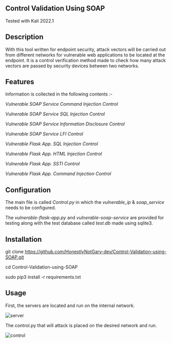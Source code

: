 
## Control Validation Using SOAP

Tested with Kali 2022.1

## Description

With this tool written for endpoint security, attack vectors will be carried out from different networks for vulnerable web applications to be located at the endpoint. It is a control verification method made to check how many attack vectors are passed by security devices between two networks.

## Features

Information is collected in the following contents :-

_Vulnerable SOAP Service Command Injection Control_

_Vulnerable SOAP Service SQL Injection Control_

_Vulnerable SOAP Service Information Disclosure Control_

_Vulnerable SOAP Service LFI Control_

_Vulnerable Flask App. SQL Injection Control_

_Vulnerable Flask App. HTML Injection Control_

_Vulnerable Flask App. SSTI Control_

_Vulnerable Flask App. Command Injection Control_

## Configuration

The main file is called _Control.py_ in which the _vulnerable_ip_ & _soap_service_ needs to be configured.

The _vulnerable-flask-app.py_ and _vulnerable-soap-service_ are provided for testing along with the test database called _test.db_ made using sqlite3.


## Installation

git clone https://github.com/HonestlyNotGarv-dev/Control-Validation-using-SOAP.git

cd Control-Validation-using-SOAP

sudo pip3 install -r requirements.txt


## Usage

First, the servers are located and run on the internal network.

![server](https://github.com/HonestlyNotGarv-dev/Control-Validation-using-SOAP/assets/131512571/7aba7f61-4ce0-4de4-996a-f3a354f58148)


The control.py that will attack is placed on the desired network and run.

![control](https://github.com/HonestlyNotGarv-dev/Control-Validation-using-SOAP/assets/131512571/4362111e-927e-44fa-a8f3-c13ad4bbf113)



